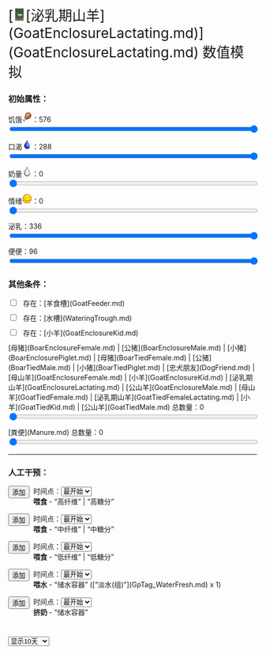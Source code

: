 <div style="font-size:2em">[<div style="width:25px;display:inline-block;text-align:center"><img decoding="async" src="Sprite/GoatFemaleEnclosure.png" href="a.md" style="max-width:25px;max-height:25px;"></div>[泌乳期山羊](GoatEnclosureLactating.md)](GoatEnclosureLactating.md) 数值模拟</div>  
<div class="row"><div class="col-md-6"><h3>初始属性：</h3><div style="display:block;margin-top:10px;"><label for="customRange3" class="form-label">饥饿<div style="width:20px;display:inline-block;text-align:center"><img decoding="async" src="Sprite/Hunger.png" href="a.md" style="max-width:20px;max-height:20px;"></div>：</label><label id="value_Spoilage" for="input_Spoilage" class="form-label">576</label></div><input id="input_Spoilage" type="range" class="form-range" style="width:100%" min="0" max="576" value="576" step="1" onchange="updatePropSimulator()" ><br><div style="display:block;margin-top:10px;"><label for="customRange3" class="form-label">口渴<div style="width:20px;display:inline-block;text-align:center"><img decoding="async" src="Sprite/Thirst.png" href="a.md" style="max-width:20px;max-height:20px;"></div>：</label><label id="value_Usage" for="input_Usage" class="form-label">288</label></div><input id="input_Usage" type="range" class="form-range" style="width:100%" min="0" max="288" value="288" step="1" onchange="updatePropSimulator()" ><br><div style="display:block;margin-top:10px;"><label for="customRange3" class="form-label">奶量<div style="width:20px;display:inline-block;text-align:center"><img decoding="async" src="Sprite/Milk.png" href="a.md" style="max-width:20px;max-height:20px;"></div>：</label><label id="value_Fuel" for="input_Fuel" class="form-label">0</label></div><input id="input_Fuel" type="range" class="form-range" style="width:100%" min="0" max="96" value="0" step="1" onchange="updatePropSimulator()" ><br><div style="display:block;margin-top:10px;"><label for="customRange3" class="form-label">情绪<div style="width:20px;display:inline-block;text-align:center"><img decoding="async" src="Sprite/Content.png" href="a.md" style="max-width:20px;max-height:20px;"></div>：</label><label id="value_Progress" for="input_Progress" class="form-label">0</label></div><input id="input_Progress" type="range" class="form-range" style="width:100%" min="0" max="1000" value="0" step="1" onchange="updatePropSimulator()" ><br><div style="display:block;margin-top:10px;"><label for="customRange3" class="form-label">泌乳：</label><label id="value_Special1" for="input_Special1" class="form-label">336</label></div><input id="input_Special1" type="range" class="form-range" style="width:100%" min="0" max="336" value="336" step="1" onchange="updatePropSimulator()" ><br><div style="display:block;margin-top:10px;"><label for="customRange3" class="form-label">便便：</label><label id="value_Special4" for="input_Special4" class="form-label">96</label></div><input id="input_Special4" type="range" class="form-range" style="width:100%" min="0" max="96" value="96" step="1" onchange="updatePropSimulator()" ><br></div><div class="col-md-6"><h3>其他条件：</h3><div class="form-check" style="margin-top:10px;"><input class="form-check-input" type="checkbox"  onchange="updatePropSimulator()" value="" id="input_GoatFeeder"><label class="form-check-label" style="margin-left:10px" for="input_GoatFeeder">存在：[羊食槽](GoatFeeder.md)</label></div><div class="form-check" style="margin-top:10px;"><input class="form-check-input" type="checkbox"  onchange="updatePropSimulator()" value="" id="input_WateringTrough"><label class="form-check-label" style="margin-left:10px" for="input_WateringTrough">存在：[水槽](WateringTrough.md)</label></div><div class="form-check" style="margin-top:10px;"><input class="form-check-input" type="checkbox"  onchange="updatePropSimulator()" value="" id="input_GoatEnclosureKid"><label class="form-check-label" style="margin-left:10px" for="input_GoatEnclosureKid">存在：[小羊](GoatEnclosureKid.md)</label></div><div style="display:block;margin-top:10px;"><label for="customRange3" class="form-label">[母猪](BoarEnclosureFemale.md) | [公猪](BoarEnclosureMale.md) | [小猪](BoarEnclosurePiglet.md) | [母猪](BoarTiedFemale.md) | [公猪](BoarTiedMale.md) | [小猪](BoarTiedPiglet.md) | [忠犬朋友](DogFriend.md) | [母山羊](GoatEnclosureFemale.md) | [小羊](GoatEnclosureKid.md) | [泌乳期山羊](GoatEnclosureLactating.md) | [公山羊](GoatEnclosureMale.md) | [母山羊](GoatTiedFemale.md) | [泌乳期山羊](GoatTiedFemaleLactating.md) | [小羊](GoatTiedKid.md) | [公山羊](GoatTiedMale.md) 总数量：</label><label id="value_tag_LargeAnimal" for="input_tag_LargeAnimal" class="form-label">0</label></div><input id="input_tag_LargeAnimal" type="range" class="form-range" style="width:100%" min="1" max="50" value="0" step="1" onchange="updatePropSimulator()" ><br><div style="display:block;margin-top:10px;"><label for="customRange3" class="form-label">[粪便](Manure.md) 总数量：</label><label id="value_Manure" for="input_Manure" class="form-label">0</label></div><input id="input_Manure" type="range" class="form-range" style="width:100%" min="0" max="50" value="0" step="1" onchange="updatePropSimulator()" ><br></div></div><hr><div class="row"><div class="col-md-6"><h3>人工干预：</h3><div style="margin-bottom:15px;"><div class="col" style="float:left;margin-right:8px;"><button type="button" class="btn btn-info" onclick="addInjectIndex(0)">添加</button></div><div class="col">时间点：<select id="ps_inject_0" class="form-select"><option selected value="0">最开始</option></select><div><b>喂食</b> - “高纤维” | “高糖分”</div></div></div><div style="margin-bottom:15px;"><div class="col" style="float:left;margin-right:8px;"><button type="button" class="btn btn-info" onclick="addInjectIndex(1)">添加</button></div><div class="col">时间点：<select id="ps_inject_1" class="form-select"><option selected value="0">最开始</option></select><div><b>喂食</b> - “中纤维” | “中糖分”</div></div></div><div style="margin-bottom:15px;"><div class="col" style="float:left;margin-right:8px;"><button type="button" class="btn btn-info" onclick="addInjectIndex(2)">添加</button></div><div class="col">时间点：<select id="ps_inject_2" class="form-select"><option selected value="0">最开始</option></select><div><b>喂食</b> - “低纤维” | “低糖分”</div></div></div><div style="margin-bottom:15px;"><div class="col" style="float:left;margin-right:8px;"><button type="button" class="btn btn-info" onclick="addInjectIndex(3)">添加</button></div><div class="col">时间点：<select id="ps_inject_3" class="form-select"><option selected value="0">最开始</option></select><div><b>喂水</b> - “储水容器” ([“淡水(组)”](GpTag_WaterFresh.md) x 1)</div></div></div><div style="margin-bottom:15px;"><div class="col" style="float:left;margin-right:8px;"><button type="button" class="btn btn-info" onclick="addInjectIndex(4)">添加</button></div><div class="col">时间点：<select id="ps_inject_4" class="form-select"><option selected value="0">最开始</option></select><div><b>挤奶</b> - “储水容器”</div></div></div></div><div class="col-md-6"><div id="injectContainer"></div></div></div><div class="col" style="margin-top:40px;"><div><div><select id="ps_timespan" onchange="updatePropSimulator()" style="float:left;" class="form-select">
        <option value="8h">显示8小时</option>
        <option value="1d">显示1天</option>
        <option selected value="10d">显示10天</option>
        <option value="30d">显示30天</option>
        <option value="60d">显示60天</option>
        </select><div></div><canvas id="myChart"></canvas></div>  
<script>var propSimulatorData={"args":[{"key":"Spoilage","name":"饥饿<div style=\"width:20px;display:inline-block;text-align:center\"><img decoding=\"async\" src=\"Sprite/Hunger.png\" href=\"a.md\" style=\"max-width:20px;max-height:20px;\"></div>","min":0,"max":576,"defaultValue":576,"active":true,"change":-1,"endOnMin":true,"endOnMax":false,"show":true},{"key":"Usage","name":"口渴<div style=\"width:20px;display:inline-block;text-align:center\"><img decoding=\"async\" src=\"Sprite/Thirst.png\" href=\"a.md\" style=\"max-width:20px;max-height:20px;\"></div>","min":0,"max":288,"defaultValue":288,"active":true,"change":-1,"endOnMin":true,"endOnMax":false,"show":true},{"key":"Fuel","name":"奶量<div style=\"width:20px;display:inline-block;text-align:center\"><img decoding=\"async\" src=\"Sprite/Milk.png\" href=\"a.md\" style=\"max-width:20px;max-height:20px;\"></div>","min":0,"max":96,"defaultValue":0,"active":true,"change":0,"endOnMin":false,"endOnMax":false,"show":true},{"key":"Progress","name":"情绪<div style=\"width:20px;display:inline-block;text-align:center\"><img decoding=\"async\" src=\"Sprite/Content.png\" href=\"a.md\" style=\"max-width:20px;max-height:20px;\"></div>","min":0,"max":1000,"defaultValue":0,"active":true,"change":-4,"endOnMin":false,"endOnMax":false,"show":true},{"key":"Special1","name":"泌乳","min":0,"max":336,"defaultValue":336,"active":true,"change":-1,"endOnMin":true,"endOnMax":false,"show":true},{"key":"Special4","name":"便便","min":0,"max":96,"defaultValue":96,"active":true,"change":-1,"endOnMin":false,"endOnMax":false,"show":true},{"key":"GoatFeeder","name":"存在：[羊食槽](GoatFeeder.md)","min":0,"max":1,"defaultValue":0},{"key":"WateringTrough","name":"存在：[水槽](WateringTrough.md)","min":0,"max":1,"defaultValue":0},{"key":"GoatEnclosureKid","name":"存在：[小羊](GoatEnclosureKid.md)","min":0,"max":1,"defaultValue":0},{"key":"tag_LargeAnimal","name":"[母猪](BoarEnclosureFemale.md) | [公猪](BoarEnclosureMale.md) | [小猪](BoarEnclosurePiglet.md) | [母猪](BoarTiedFemale.md) | [公猪](BoarTiedMale.md) | [小猪](BoarTiedPiglet.md) | [忠犬朋友](DogFriend.md) | [母山羊](GoatEnclosureFemale.md) | [小羊](GoatEnclosureKid.md) | [泌乳期山羊](GoatEnclosureLactating.md) | [公山羊](GoatEnclosureMale.md) | [母山羊](GoatTiedFemale.md) | [泌乳期山羊](GoatTiedFemaleLactating.md) | [小羊](GoatTiedKid.md) | [公山羊](GoatTiedMale.md) 总数量","min":1,"max":50,"defaultValue":0},{"key":"Manure","name":"[粪便](Manure.md) 总数量","min":0,"max":50,"defaultValue":0}],"controls":[{"cond":[],"change":[{"key":"Spoilage","value":-1}]},{"cond":[],"change":[{"key":"Usage","value":-1}]},{"cond":[],"change":[{"key":"Fuel","value":0}]},{"cond":[],"change":[{"key":"Progress","value":-4}]},{"cond":[],"change":[{"key":"Special1","value":-1}]},{"cond":[],"change":[{"key":"Special4","value":-1}]},{"cond":[{"key":"GoatFeeder","title":"存在：[羊食槽](GoatFeeder.md)","range":[1,1],"isStack":false}],"change":[{"key":"Spoilage","value":2}]},{"cond":[{"key":"WateringTrough","title":"存在：[水槽](WateringTrough.md)","range":[1,1],"isStack":false}],"change":[{"key":"Usage","value":2}]},{"cond":[{"key":"Spoilage","title":"饥饿<div style=\"width:20px;display:inline-block;text-align:center\"><img decoding=\"async\" src=\"Sprite/Hunger.png\" href=\"a.md\" style=\"max-width:20px;max-height:20px;\"></div>","range":[288,576]},{"key":"Usage","title":"口渴<div style=\"width:20px;display:inline-block;text-align:center\"><img decoding=\"async\" src=\"Sprite/Thirst.png\" href=\"a.md\" style=\"max-width:20px;max-height:20px;\"></div>","range":[144,288]}],"change":[{"key":"Progress","value":10}]},{"cond":[{"key":"Fuel","title":"奶量<div style=\"width:20px;display:inline-block;text-align:center\"><img decoding=\"async\" src=\"Sprite/Milk.png\" href=\"a.md\" style=\"max-width:20px;max-height:20px;\"></div>","range":[1,96]},{"key":"GoatEnclosureKid","title":"存在：[小羊](GoatEnclosureKid.md)","range":[1,1],"isStack":false}],"change":[{"key":"Fuel","value":-1},{"key":"Special1","value":2}]},{"cond":[{"key":"Progress","title":"情绪<div style=\"width:20px;display:inline-block;text-align:center\"><img decoding=\"async\" src=\"Sprite/Content.png\" href=\"a.md\" style=\"max-width:20px;max-height:20px;\"></div>","range":[101,1000]},{"key":"Special1","title":"泌乳","range":[1,1344]}],"change":[{"key":"Fuel","value":2}]},{"cond":[{"key":"Fuel","title":"奶量<div style=\"width:20px;display:inline-block;text-align:center\"><img decoding=\"async\" src=\"Sprite/Milk.png\" href=\"a.md\" style=\"max-width:20px;max-height:20px;\"></div>","range":[1,1536]},{"key":"tag_LargeAnimal","title":"[母猪](BoarEnclosureFemale.md) | [公猪](BoarEnclosureMale.md) | [小猪](BoarEnclosurePiglet.md) | [母猪](BoarTiedFemale.md) | [公猪](BoarTiedMale.md) | [小猪](BoarTiedPiglet.md) | [忠犬朋友](DogFriend.md) | [母山羊](GoatEnclosureFemale.md) | [小羊](GoatEnclosureKid.md) | [泌乳期山羊](GoatEnclosureLactating.md) | [公山羊](GoatEnclosureMale.md) | [母山羊](GoatTiedFemale.md) | [泌乳期山羊](GoatTiedFemaleLactating.md) | [小羊](GoatTiedKid.md) | [公山羊](GoatTiedMale.md) 总数量","range":[1,50],"isStack":true}],"change":[{"key":"Progress","value":-0.66}]},{"cond":[{"key":"Manure","title":"[粪便](Manure.md) 总数量","range":[1,50],"isStack":true}],"change":[{"key":"Progress","value":-0.01}]},{"cond":[],"change":[]}],"actions":[{"name":"<b>喂食</b> - “高纤维” | “高糖分”","change":[{"key":"Spoilage","value":384}]},{"name":"<b>喂食</b> - “中纤维” | “中糖分”","change":[{"key":"Spoilage","value":192}]},{"name":"<b>喂食</b> - “低纤维” | “低糖分”","change":[{"key":"Spoilage","value":48}]},{"name":"<b>喂水</b> - “储水容器” ([“淡水(组)”](GpTag_WaterFresh.md) x 1)","change":[{"key":"Usage","value":48}]},{"name":"<b>挤奶</b> - “储水容器”","change":[{"key":"Fuel","value":-48},{"key":"Special1","value":96}]}]};updatePropSimulator();</script>  


<script>document.title="泌乳期山羊 数值模拟 - 卡牌生存百科 Card Survival Wiki";</script>